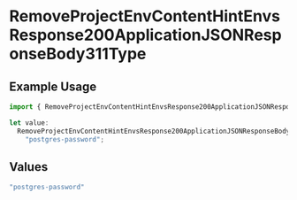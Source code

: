 # RemoveProjectEnvContentHintEnvsResponse200ApplicationJSONResponseBody311Type

## Example Usage

```typescript
import { RemoveProjectEnvContentHintEnvsResponse200ApplicationJSONResponseBody311Type } from "@simplesagar/vercel/models/removeprojectenvop.js";

let value:
  RemoveProjectEnvContentHintEnvsResponse200ApplicationJSONResponseBody311Type =
    "postgres-password";
```

## Values

```typescript
"postgres-password"
```